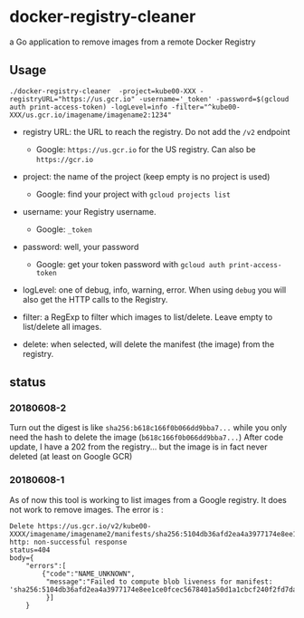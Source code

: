 # docker-registry-cleaner
a Go application to remove images from a remote Docker Registry

## Usage
```
./docker-registry-cleaner  -project=kube00-XXX -registryURL="https://us.gcr.io" -username='_token' -password=$(gcloud auth print-access-token) -logLevel=info -filter="^kube00-XXX/us.gcr.io/imagename/imagename2:1234"
```

- registry URL: the URL to reach the registry. Do not add the `/v2` endpoint
  - Google: `https://us.gcr.io` for the US registry. Can also be `https://gcr.io`
- project: the name of the project (keep empty is no project is used)
  - Google: find your project with `gcloud projects list`
- username: your Registry username.
    - Google: `_token`
- password: well, your password
    - Google: get your token password with `gcloud auth print-access-token`
- logLevel: one of debug, info, warning, error. When using `debug` you will also get the HTTP calls to the Registry.
- filter: a RegExp to filter which images to list/delete. Leave empty to list/delete all images.
  
- delete: when selected, will delete the manifest (the image) from the registry.

## status

### 20180608-2
Turn out the digest is like `sha256:b618c166f0b066dd9bba7...` while you only need the hash to delete the image (`b618c166f0b066dd9bba7...`)
After code update, I have a 202 from the registry... but the image is in fact never deleted (at least on Google GCR)
  
### 20180608-1
As of now this tool is working to list images from a Google registry.
It does not work to remove images. The error is :
```
Delete https://us.gcr.io/v2/kube00-XXXX/imagename/imagename2/manifests/sha256:5104db36afd2ea4a3977174e8ee1ce0fcec5678401a50d1a1cbcf240f2fd7da2: 
http: non-successful response 
status=404 
body={
    "errors":[
        {"code":"NAME_UNKNOWN",
         "message":"Failed to compute blob liveness for manifest: 'sha256:5104db36afd2ea4a3977174e8ee1ce0fcec5678401a50d1a1cbcf240f2fd7da2'"
         }]
    }
```